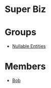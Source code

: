 # Super Biz

# Groups

* [Nullable Entities](../groups/novels-entities.md)

# Members

* [Bob](../individuals/bob.md)
